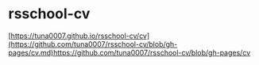 # rsschool-cv
[https://tuna0007.github.io/rsschool-cv/cv](https://github.com/tuna0007/rsschool-cv/blob/gh-pages/cv.md)https://github.com/tuna0007/rsschool-cv/blob/gh-pages/cv

